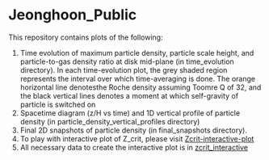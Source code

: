 # Jeonghoon_Public
This repository contains plots of the following: 
1. Time evolution of maximum particle density, particle scale height, and particle-to-gas density ratio at disk mid-plane  (in time_evolution directory). In each time-evolution plot, the grey shaded region represents the interval over which time-averaging is done. The orange horizontal line denotesthe Roche density assuming Toomre Q of 32, and the black vertical lines denotes a moment at which self-gravity of particle is switched on
2. Spacetime diagram (z/H vs time) and 1D vertical profile of particle density (in particle_density_vertical_profiles directory)
3. Final 2D snapshots of particle density (in final_snapshots directory). 
4. To play with interactive plot of Z_crit, please visit  [Zcrit-interactive-plot](https://turb-si-interactive-zcrit-plot-vykz33h7mq-uc.a.run.app/)
5. All necessary data to create the interactive plot is in [zcrit_interactive](https://github.com/simon-research-group/Jeonghoon_Public/tree/main/zcrit_interactive)
